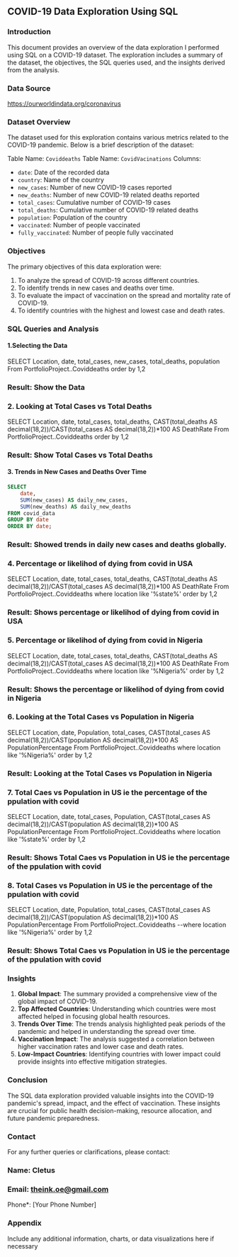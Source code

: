 ## COVID-19 Data Exploration Using SQL

### Introduction

This document provides an overview of the data exploration I performed using SQL on a COVID-19 dataset. 
The exploration includes a summary of the dataset, the objectives, the SQL queries used, and the insights derived from the analysis.

### Data Source

https://ourworldindata.org/coronavirus

### Dataset Overview

The dataset used for this exploration contains various metrics related to the COVID-19 pandemic. Below is a brief description of the dataset:

Table Name: `Coviddeaths`
Table Name: `CovidVacinations`
Columns:
  - `date`: Date of the recorded data
  - `country`: Name of the country
  - `new_cases`: Number of new COVID-19 cases reported
  - `new_deaths`: Number of new COVID-19 related deaths reported
  - `total_cases`: Cumulative number of COVID-19 cases
  - `total_deaths`: Cumulative number of COVID-19 related deaths
  - `population`: Population of the country
  - `vaccinated`: Number of people vaccinated
  - `fully_vaccinated`: Number of people fully vaccinated

### Objectives

The primary objectives of this data exploration were:
1. To analyze the spread of COVID-19 across different countries.
2. To identify trends in new cases and deaths over time.
3. To evaluate the impact of vaccination on the spread and mortality rate of COVID-19.
4. To identify countries with the highest and lowest case and death rates.

### SQL Queries and Analysis

#### 1.Selecting the Data

SELECT Location, date, total_cases, new_cases, total_deaths, population
From PortfolioProject..Coviddeaths
order by 1,2

### Result: Show the Data

### 2. Looking at Total Cases vs Total Deaths

SELECT Location, date, total_cases, total_deaths, CAST(total_deaths AS decimal(18,2))/CAST(total_cases AS decimal(18,2))*100 AS DeathRate
From PortfolioProject..Coviddeaths
order by 1,2

### Result: Show Total Cases vs Total Deaths

#### 3. Trends in New Cases and Deaths Over Time

```sql
SELECT 
    date, 
    SUM(new_cases) AS daily_new_cases, 
    SUM(new_deaths) AS daily_new_deaths
FROM covid_data
GROUP BY date
ORDER BY date;
```
### Result: Showed trends in daily new cases and deaths globally.

### 4. Percentage or likelihod of dying from covid in USA
SELECT Location, date, total_cases, total_deaths, CAST(total_deaths AS decimal(18,2))/CAST(total_cases AS decimal(18,2))*100 AS DeathRate
From PortfolioProject..Coviddeaths
where location like '%state%'
order by 1,2
### Result: Shows percentage or likelihod of dying from covid in USA

### 5. Percentage or likelihod of dying from covid in Nigeria

SELECT Location, date, total_cases, total_deaths, CAST(total_deaths AS decimal(18,2))/CAST(total_cases AS decimal(18,2))*100 AS DeathRate
From PortfolioProject..Coviddeaths
where location like '%Nigeria%'
order by 1,2
### Result: Shows the percentage or likelihod of dying from covid in Nigeria

### 6. Looking at the Total Cases vs  Population in Nigeria

SELECT Location, date, Population, total_cases,  CAST(total_cases AS decimal(18,2))/CAST(population AS decimal(18,2))*100 AS PopulationPercentage
From PortfolioProject..Coviddeaths
where location like '%Nigeria%'
order by 1,2
### Result: Looking at the Total Cases vs  Population in Nigeria

### 7. Total Caes vs Population in US ie the percentage of the ppulation with covid
SELECT Location, date, total_cases, Population, CAST(total_cases AS decimal(18,2))/CAST(population AS decimal(18,2))*100 AS PopulationPercentage
From PortfolioProject..Coviddeaths
where location like '%state%'
order by 1,2
### Result: Shows Total Caes vs Population in US ie the percentage of the ppulation with covid

### 8.  Total Cases vs Population in US ie the percentage of the ppulation with covid

SELECT Location, date, Population, total_cases,  CAST(total_cases AS decimal(18,2))/CAST(population AS decimal(18,2))*100 AS PopulationPercentage
From PortfolioProject..Coviddeaths
--where location like '%Nigeria%'
order by 1,2
### Result:  Shows Total Caes vs Population in US ie the percentage of the ppulation with covid



### Insights

1. **Global Impact**: The summary provided a comprehensive view of the global impact of COVID-19.
2. **Top Affected Countries**: Understanding which countries were most affected helped in focusing global health resources.
3. **Trends Over Time**: The trends analysis highlighted peak periods of the pandemic and helped in understanding the spread over time.
4. **Vaccination Impact**: The analysis suggested a correlation between higher vaccination rates and lower case and death rates.
5. **Low-Impact Countries**: Identifying countries with lower impact could provide insights into effective mitigation strategies.

### Conclusion

The SQL data exploration provided valuable insights into the COVID-19 pandemic's spread, impact, and the effect of vaccination. These insights are crucial for public health decision-making, resource allocation, and future pandemic preparedness.

### Contact

For any further queries or clarifications, please contact:

### Name: Cletus 
### Email: theink.oe@gmail.com
Phone*: [Your Phone Number]

### Appendix

Include any additional information, charts, or data visualizations here if necessary
